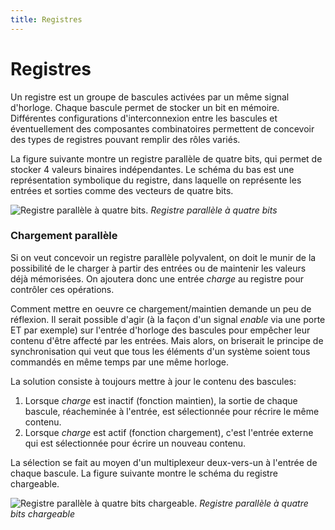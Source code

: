 ```yaml
---
title: Registres
---
```


# Registres

Un registre est un groupe de bascules activées par un même signal
d'horloge. Chaque bascule permet de stocker un bit en
mémoire. Différentes configurations d'interconnexion entre les
bascules et éventuellement des composantes combinatoires permettent de
concevoir des types de registres pouvant remplir des rôles variés.

La figure suivante montre un registre parallèle de quatre bits,
qui permet de stocker 4 valeurs binaires indépendantes. Le schéma du
bas est une représentation symbolique du registre, dans laquelle on
représente les entrées et sorties comme des vecteurs de quatre bits.

![Registre parallèle à quatre bits.]({{site.baseurl}}/img/regist_4.svg "Registre parallèle à quatre bits")
*Registre parallèle à quatre bits*

### Chargement parallèle

Si on veut concevoir un registre parallèle polyvalent, on doit le
munir de la possibilité de le charger à partir des entrées ou de
maintenir les valeurs déjà mémorisées. On ajoutera donc une entrée
*charge* au registre pour contrôler ces opérations.

Comment mettre en oeuvre ce chargement/maintien demande un peu de
réflexion. Il serait possible d'agir (à la façon d'un signal *enable*
via une porte ET par exemple) sur l'entrée d'horloge des bascules
pour empêcher leur contenu d'être affecté par les entrées. Mais
alors, on briserait le principe de synchronisation qui veut que tous
les éléments d'un système soient tous commandés en même temps par une
même horloge.

La solution consiste à toujours mettre à jour le contenu des bascules: 

1.  Lorsque *charge* est inactif (fonction maintien), la sortie de
    chaque bascule, réacheminée à l'entrée, est sélectionnée pour
    récrire le même contenu.
2.  Lorsque *charge* est actif (fonction chargement), c'est l'entrée
    externe qui est sélectionnée pour écrire un nouveau contenu.

La sélection se fait au moyen d'un multiplexeur deux-vers-un à
l'entrée de chaque bascule. La figure suivante montre le schéma
du registre chargeable.

![Registre parallèle à quatre bits chargeable.]({{site.baseurl}}/img/reg_4_paral.svg "Registre parallèle à quatre bits chargeable")
*Registre parallèle à quatre bits chargeable*
